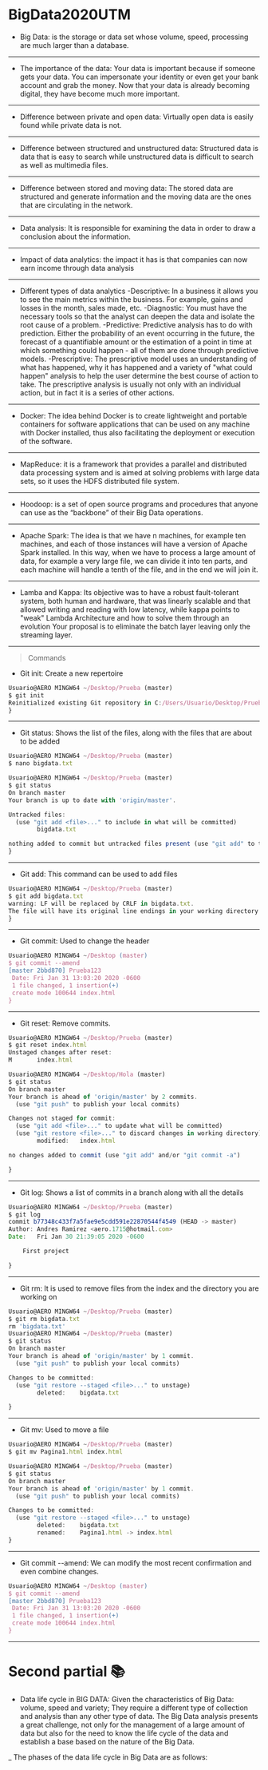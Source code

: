 # BigData2020UTM

+ Big Data: is the storage or data set whose volume, speed, processing are much larger than a database.
***

+ The importance of the data: Your data is important because if someone gets your data. You can impersonate your identity or even get your bank account and grab the money. Now that your data is already becoming digital, they have become much more important.
***

+ Difference between private and open data: Virtually open data is easily found while private data is not.
***

+ Difference between structured and unstructured data: Structured data is data that is easy to search while unstructured data is difficult to search as well as multimedia files.
***

+ Difference between stored and moving data: The stored data are structured and generate information and the moving data are the ones that are circulating in the network.
***

+ Data analysis: It is responsible for examining the data in order to draw a conclusion about the information.
***

+ Impact of data analytics: the impact it has is that companies can now earn income through data analysis
***

+ Different types of data analytics
-Descriptive: In a business it allows you to see the main metrics within the business. For example, gains and losses in the month, sales made, etc.
-Diagnostic: You must have the necessary tools so that the analyst can deepen the data and isolate the root cause of a problem.
-Predictive: Predictive analysis has to do with prediction. Either the probability of an event occurring in the future, the forecast of a quantifiable amount or the estimation of a point in time at which something could happen - all of them are done through predictive models.
-Prescriptive: The prescriptive model uses an understanding of what has happened, why it has happened and a variety of "what could happen" analysis to help the user determine the best course of action to take. The prescriptive analysis is usually not only with an individual action, but in fact it is a series of other actions.
***


+ Docker: The idea behind Docker is to create lightweight and portable containers for software applications that can be used on any machine with Docker installed, thus also facilitating the deployment or execution of the software.
***

+ MapReduce: it is a framework that provides a parallel and distributed data processing system and is aimed at solving problems with large data sets, so it uses the HDFS distributed file system.
***

+ Hoodoop: is a set of open source programs and procedures that anyone can use as the “backbone” of their Big Data operations.
***

+ Apache Spark: The idea is that we have n machines, for example ten machines, and each of those instances will have a version of Apache Spark installed. In this way, when we have to process a large amount of data, for example a very large file, we can divide it into ten parts, and each machine will handle a tenth of the file, and in the end we will join it.
***

+ Lamba and Kappa: Its objective was to have a robust fault-tolerant system, both human and hardware, that was linearly scalable and that allowed writing and reading with low latency, while kappa points to "weak" Lambda Architecture and how to solve them through an evolution Your proposal is to eliminate the batch layer leaving only the streaming layer.
***

> Commands

+ Git init: Create a new repertoire
```javascript
Usuario@AERO MINGW64 ~/Desktop/Prueba (master)
$ git init
Reinitialized existing Git repository in C:/Users/Usuario/Desktop/Prueba/.git/
}
```
***
+ Git status: Shows the list of the files, along with the files that are about to be added
```javascript
Usuario@AERO MINGW64 ~/Desktop/Prueba (master)
$ nano bigdata.txt

Usuario@AERO MINGW64 ~/Desktop/Prueba (master)
$ git status
On branch master
Your branch is up to date with 'origin/master'.

Untracked files:
  (use "git add <file>..." to include in what will be committed)
        bigdata.txt

nothing added to commit but untracked files present (use "git add" to track)
}
```
***

+ Git add: This command can be used to add files
```javascript
Usuario@AERO MINGW64 ~/Desktop/Prueba (master)
$ git add bigdata.txt
warning: LF will be replaced by CRLF in bigdata.txt.
The file will have its original line endings in your working directory
}

```
***

+ Git commit: Used to change the header
```javascript
Usuario@AERO MINGW64 ~/Desktop (master)
$ git commit --amend
[master 2bbd870] Prueba123
 Date: Fri Jan 31 13:03:20 2020 -0600
 1 file changed, 1 insertion(+)
 create mode 100644 index.html
}
```
***
+ Git reset: Remove commits.
```javascript
Usuario@AERO MINGW64 ~/Desktop/Prueba (master)
$ git reset index.html
Unstaged changes after reset:
M       index.html

Usuario@AERO MINGW64 ~/Desktop/Hola (master)
$ git status
On branch master
Your branch is ahead of 'origin/master' by 2 commits.
  (use "git push" to publish your local commits)

Changes not staged for commit:
  (use "git add <file>..." to update what will be committed)
  (use "git restore <file>..." to discard changes in working directory)
        modified:   index.html

no changes added to commit (use "git add" and/or "git commit -a")

}
```
***

+ Git log: Shows a list of commits in a branch along with all the details
```javascript
Usuario@AERO MINGW64 ~/Desktop/Prueba (master)
$ git log
commit b77348c433f7a5fae9e5cdd591e22870544f4549 (HEAD -> master)
Author: Andres Ramirez <aero.1715@hotmail.com>
Date:   Fri Jan 30 21:39:05 2020 -0600

    First project

}
```
***
+ Git rm: It is used to remove files from the index and the directory you are working on
```javascript
Usuario@AERO MINGW64 ~/Desktop/Prueba (master)
$ git rm bigdata.txt
rm 'bigdata.txt'
Usuario@AERO MINGW64 ~/Desktop/Prueba (master)
$ git status
On branch master
Your branch is ahead of 'origin/master' by 1 commit.
  (use "git push" to publish your local commits)

Changes to be committed:
  (use "git restore --staged <file>..." to unstage)
        deleted:    bigdata.txt

}
```
***
+ Git mv: Used to move a file
```javascript
Usuario@AERO MINGW64 ~/Desktop/Prueba (master)
$ git mv Pagina1.html index.html

Usuario@AERO MINGW64 ~/Desktop/Prueba (master)
$ git status
On branch master
Your branch is ahead of 'origin/master' by 1 commit.
  (use "git push" to publish your local commits)

Changes to be committed:
  (use "git restore --staged <file>..." to unstage)
        deleted:    bigdata.txt
        renamed:    Pagina1.html -> index.html
}
```
***
+ Git commit --amend: We can modify the most recent confirmation and even combine changes.
```javascript
Usuario@AERO MINGW64 ~/Desktop (master)
$ git commit --amend
[master 2bbd870] Prueba123
 Date: Fri Jan 31 13:03:20 2020 -0600
 1 file changed, 1 insertion(+)
 create mode 100644 index.html
}
```
***
# Second partial :books:

+ Data life cycle in BIG DATA: Given the characteristics of Big Data: volume, speed and variety; They require a different type of collection and analysis than any other type of data.
The Big Data analysis presents a great challenge, not only for the management of a large amount of data but also for the need to know the life cycle of the data and establish a base based on the nature of the Big Data.

_ The phases of the data life cycle in Big Data are as follows:



